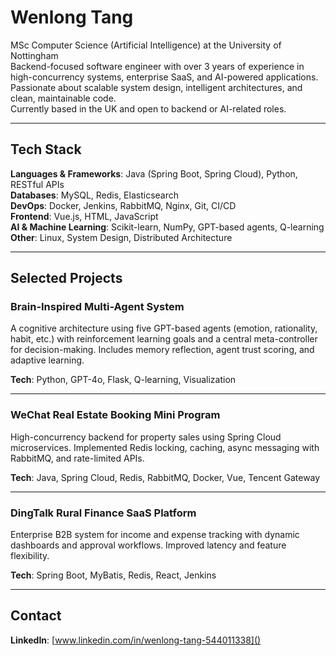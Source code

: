 # Wenlong Tang

MSc Computer Science (Artificial Intelligence) at the University of Nottingham  
Backend-focused software engineer with over 3 years of experience in high-concurrency systems, enterprise SaaS, and AI-powered applications.  
Passionate about scalable system design, intelligent architectures, and clean, maintainable code.  
Currently based in the UK and open to backend or AI-related roles.

---

## Tech Stack

**Languages & Frameworks**: Java (Spring Boot, Spring Cloud), Python, RESTful APIs  
**Databases**: MySQL, Redis, Elasticsearch  
**DevOps**: Docker, Jenkins, RabbitMQ, Nginx, Git, CI/CD  
**Frontend**: Vue.js, HTML, JavaScript  
**AI & Machine Learning**: Scikit-learn, NumPy, GPT-based agents, Q-learning  
**Other**: Linux, System Design, Distributed Architecture

---

## Selected Projects

### Brain-Inspired Multi-Agent System  
A cognitive architecture using five GPT-based agents (emotion, rationality, habit, etc.) with reinforcement learning goals and a central meta-controller for decision-making. Includes memory reflection, agent trust scoring, and adaptive learning.

**Tech**: Python, GPT-4o, Flask, Q-learning, Visualization

---

### WeChat Real Estate Booking Mini Program  
High-concurrency backend for property sales using Spring Cloud microservices. Implemented Redis locking, caching, async messaging with RabbitMQ, and rate-limited APIs.

**Tech**: Java, Spring Cloud, Redis, RabbitMQ, Docker, Vue, Tencent Gateway

---

### DingTalk Rural Finance SaaS Platform  
Enterprise B2B system for income and expense tracking with dynamic dashboards and approval workflows. Improved latency and feature flexibility.

**Tech**: Spring Boot, MyBatis, Redis, React, Jenkins

---

## Contact

**LinkedIn**: [www.linkedin.com/in/wenlong-tang-544011338]()
